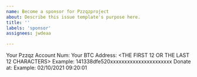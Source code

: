 ```yaml
---
name: Become a sponsor for Pzzqzproject
about: Describe this issue template's purpose here.
title: ''
labels: 'sponsor'
assignees: jwdeaa

---
```


Your Pzzqz Account Num: <ACCOUNT NUM>
Your BTC Address: <THE FIRST 12 OR THE LAST 12 CHARACTERS> Example: 141338dfe520xxxxxxxxxxxxxxxxxxxxxx
Donate at: <DATETIME> Example: 02/10/2021 09:20:01

